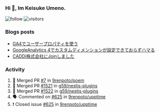 ### Hi 👋, Im Keisuke Umeno.

<!--
**9renpoto/9renpoto** is a ✨ _special_ ✨ repository because its `README.md` (this file) appears on your GitHub profile.

Here are some ideas to get you started:

- 🔭 I’m currently working on ...
- 🌱 I’m currently learning ...
- 👯 I’m looking to collaborate on ...
- 🤔 I’m looking for help with ...
- 💬 Ask me about ...
- 📫 How to reach me: ...
- 😄 Pronouns: ...
- ⚡ Fun fact: ...
-->

![follow](https://img.shields.io/github/followers/9renpoto?label=Follow&style=social)
![visitors](https://komarev.com/ghpvc/?username=9renpoto&label=Profile%20views&color=0e75b6&style=flat)

### Blogs posts

<!-- BLOG-POST-LIST:START -->
- [GA4でユーザープロパティを使う](https://9renpoto.dev/2021/02/21/google-analytics-4-user-properties/)
- [GoogleAnalytics 4でカスタムディメンションが設定できておらずハマる](https://9renpoto.dev/2021/02/13/google-analytics-4/)
- [CADDi株式会社にJoinしました](https://9renpoto.dev/2020/12/05/join/)
<!-- BLOG-POST-LIST:END -->

### Activity

<!--START_SECTION:activity-->
1. 🎉 Merged PR [#7](https://github.com/9renpoto/poem/pull/7) in [9renpoto/poem](https://github.com/9renpoto/poem)
2. 🎉 Merged PR [#1521](https://github.com/g59/nestjs-plugins/pull/1521) in [g59/nestjs-plugins](https://github.com/g59/nestjs-plugins)
3. 🎉 Merged PR [#1522](https://github.com/g59/nestjs-plugins/pull/1522) in [g59/nestjs-plugins](https://github.com/g59/nestjs-plugins)
4. 🗣 Commented on [#625](https://github.com/9renpoto/upptime/issues/625) in [9renpoto/upptime](https://github.com/9renpoto/upptime)
5. ❗️ Closed issue [#625](https://github.com/9renpoto/upptime/issues/625) in [9renpoto/upptime](https://github.com/9renpoto/upptime)
<!--END_SECTION:activity-->

<!--START_SECTION:waka-->
<!--END_SECTION:waka-->

